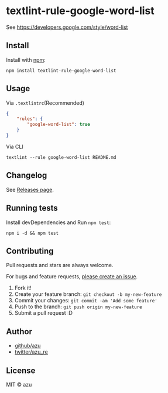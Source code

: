 # textlint-rule-google-word-list

See https://developers.google.com/style/word-list

## Install

Install with [npm](https://www.npmjs.com/):

    npm install textlint-rule-google-word-list

## Usage

Via `.textlintrc`(Recommended)

```json
{
    "rules": {
        "google-word-list": true
    }
}
```

Via CLI

```
textlint --rule google-word-list README.md
```


## Changelog

See [Releases page](https://github.com/textlint-rule/textlint-rule-preset-google/releases).

## Running tests

Install devDependencies and Run `npm test`:

    npm i -d && npm test

## Contributing

Pull requests and stars are always welcome.

For bugs and feature requests, [please create an issue](https://github.com/textlint-rule/textlint-rule-preset-google/issues).

1. Fork it!
2. Create your feature branch: `git checkout -b my-new-feature`
3. Commit your changes: `git commit -am 'Add some feature'`
4. Push to the branch: `git push origin my-new-feature`
5. Submit a pull request :D

## Author

- [github/azu](https://github.com/azu)
- [twitter/azu_re](https://twitter.com/azu_re)

## License

MIT © azu
